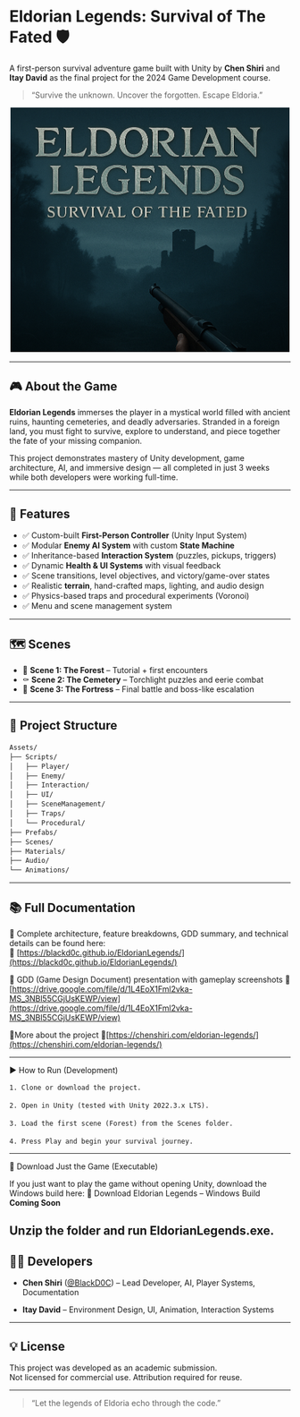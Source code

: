 
# Eldorian Legends: Survival of The Fated 🛡️

A first-person survival adventure game built with Unity by **Chen Shiri** and **Itay David** as the final project for the 2024 Game Development course.

> “Survive the unknown. Uncover the forgotten. Escape Eldoria.”
>
<div align="center">
  <img src="https://raw.githubusercontent.com/BlackD0C/EldorianLegends/refs/heads/main/docs/Into%20the%20Fog%20of%20Eldoria.png" alt="Eldoria Banner" width="500"/>
</div>

---

## 🎮 About the Game

**Eldorian Legends** immerses the player in a mystical world filled with ancient ruins, haunting cemeteries, and deadly adversaries. Stranded in a foreign land, you must fight to survive, explore to understand, and piece together the fate of your missing companion.

This project demonstrates mastery of Unity development, game architecture, AI, and immersive design — all completed in just 3 weeks while both developers were working full-time.

---

## 🧱 Features

- ✅ Custom-built **First-Person Controller** (Unity Input System)
- ✅ Modular **Enemy AI System** with custom **State Machine**
- ✅ Inheritance-based **Interaction System** (puzzles, pickups, triggers)
- ✅ Dynamic **Health & UI Systems** with visual feedback
- ✅ Scene transitions, level objectives, and victory/game-over states
- ✅ Realistic **terrain**, hand-crafted maps, lighting, and audio design
- ✅ Physics-based traps and procedural experiments (Voronoi)
- ✅ Menu and scene management system

---

## 🗺️ Scenes

- 🌲 **Scene 1: The Forest** – Tutorial + first encounters
- ⚰️ **Scene 2: The Cemetery** – Torchlight puzzles and eerie combat
- 🏰 **Scene 3: The Fortress** – Final battle and boss-like escalation

---

## 📂 Project Structure

```bash
Assets/
├── Scripts/
│   ├── Player/
│   ├── Enemy/
│   ├── Interaction/
│   ├── UI/
│   ├── SceneManagement/
│   ├── Traps/
│   └── Procedural/
├── Prefabs/
├── Scenes/
├── Materials/
├── Audio/
└── Animations/
````

---

## 📚 Full Documentation

📖 Complete architecture, feature breakdowns, GDD summary, and technical details can be found here:  
🔗 [https://blackd0c.github.io/EldorianLegends/](https://blackd0c.github.io/EldorianLegends/)

📖 GDD (Game Design Document) presentation with gameplay screenshots 
🔗 [https://drive.google.com/file/d/1L4EoX1Fml2vka-MS_3NBl55CGjUsKEWP/view](https://drive.google.com/file/d/1L4EoX1Fml2vka-MS_3NBl55CGjUsKEWP/view)

📖More about the project
🔗[https://chenshiri.com/eldorian-legends/](https://chenshiri.com/eldorian-legends/)

---

▶️ How to Run (Development)

    1. Clone or download the project.
    
    2. Open in Unity (tested with Unity 2022.3.x LTS).
    
    3. Load the first scene (Forest) from the Scenes folder.
    
    4. Press Play and begin your survival journey.

---

💾 Download Just the Game (Executable)

If you just want to play the game without opening Unity, download the Windows build here:
🔗 Download Eldorian Legends – Windows Build **Coming Soon**

Unzip the folder and run EldorianLegends.exe.
---

## 👨‍💻 Developers

- **Chen Shiri** ([@BlackD0C](https://github.com/BlackD0C)) – Lead Developer, AI, Player Systems, Documentation
    
- **Itay David** – Environment Design, UI, Animation, Interaction Systems
    

---

## 💡 License

This project was developed as an academic submission.  
Not licensed for commercial use. Attribution required for reuse.

---

> “Let the legends of Eldoria echo through the code.”
